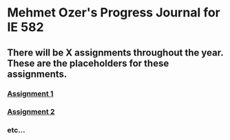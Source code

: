 
# **Mehmet Ozer's Progress Journal for IE 582**

## There will be X assignments throughout the year. These are the placeholders for these assignments.

### [Assignment 1](https://github.com/BU-IE-582/fall21-sencer4898/blob/gh-pages/HW1.html)

### [Assignment 2](https://www.twitter.com)

### etc...
